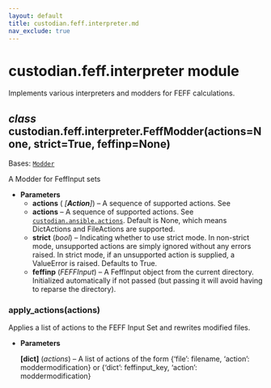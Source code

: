 ```yaml
---
layout: default
title: custodian.feff.interpreter.md
nav_exclude: true
---
```


# custodian.feff.interpreter module

Implements various interpreters and modders for FEFF calculations.

## *class* custodian.feff.interpreter.FeffModder(actions=None, strict=True, feffinp=None)

Bases: [`Modder`](custodian.ansible.interpreter.md#custodian.ansible.interpreter.Modder)

A Modder for FeffInput sets

* **Parameters**
  * **actions** (  *[**Action**]*) – A sequence of supported actions. See
  * **actions** – A sequence of supported actions. See
    [`custodian.ansible.actions`](custodian.ansible.actions.md#module-custodian.ansible.actions). Default is None,
    which means DictActions and FileActions are supported.
  * **strict** (*bool*) – Indicating whether to use strict mode. In non-strict
    mode, unsupported actions are simply ignored without any
    errors raised. In strict mode, if an unsupported action is
    supplied, a ValueError is raised. Defaults to True.
  * **feffinp** (*FEFFInput*) – A FeffInput object from the current directory.
    Initialized automatically if not passed (but passing it will
    avoid having to reparse the directory).

### apply_actions(actions)

Applies a list of actions to the FEFF Input Set and rewrites modified
files.

* **Parameters**

  **[****dict****]** (*actions*) – A list of actions of the form {‘file’: filename,
  ‘action’: moddermodification} or {‘dict’: feffinput_key,
  ‘action’: moddermodification}